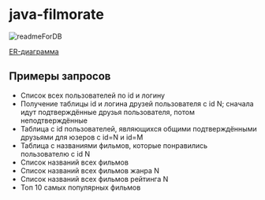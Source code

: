 # java-filmorate

![readmeForDB](https://github.com/shmelactimel/java-filmorate/assets/135132888/7edcab9a-5ecc-478e-91e9-12561e5d3dd9)

[ER-диаграмма](https://dbdiagram.io/d/Personal-65f42561ae072629ce1872c7)

## Примеры запросов

- Cписок всех пользователей по id и логину
- Получение таблицы id и логина друзей пользователя с id N; сначала идут подтверждённые друзья пользователя, потом неподтверждённые
- Таблица с id пользователей, являющихся общими подтверждёнными друзьями для юзеров с id=N и id=M
- Таблица с названиями фильмов, которые понравились пользователю с id N
- Список названий всех фильмов
- Список названий всех фильмов жанра N
- Список названий всех фильмов рейтинга N
- Топ 10 самых популярных фильмов
